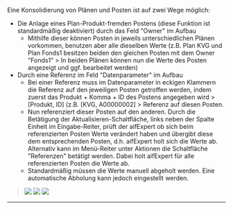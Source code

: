 
Eine Konsolidierung von Plänen und Posten ist auf zwei Wege möglich:
- Die Anlage eines Plan-Produkt-fremden Postens (diese Funktion ist standardmäßig deaktiviert) durch das Feld "Owner" im Aufbau
  - Mithilfe dieser können Posten in jeweils unterschiedlichen Plänen vorkommen, benutzen aber alle dieselben Werte (z.B. Plan KVG und Plan Fonds1 besitzen beiden den gleichen Posten mit dem Owner "Fonds1" > In beiden Plänen können nun die Werte des Posten angezeigt und ggf. bearbeitet werden)
- Durch eine Referenz im Feld "Datenparameter" im Aufbau 
  - Bei einer Referenz muss im Datenparameter in eckigen Klammern die Referenz auf den jeweiligen Posten getroffen werden, indem zuerst das Produkt + Komma + ID des Postens angegeben wird > [Produkt, ID] (z.B. [KVG, A00000002] > Referenz auf diesen Posten.
  - Nun referenziert dieser Posten auf den anderen. Durch die Betätigung der Aktualisieren-Schaltfläche, links neben der Spalte Einheit im Eingabe-Reiter, prüft der aifExpert ob sich beim referenzierten Posten Werte verändert haben und übergibt diese dem entsprechenden Posten, d.h. aifExpert holt sich die Werte ab. Alternativ kann im Menü-Reiter unter Aktionen die Schaltfläche "Referenzen" betätigt werden. Dabei holt aifExpert für alle referenzierten Posten die Werte ab.
  - Standardmäßig müssen die Werte manuell abgeholt werden. Eine automatische Abholung kann jedoch eingestellt werden.
  

> ![](http://xpecto.github.io/docs/aifExpert/aifExpert_Liquiditaet39.png)
> ![](http://xpecto.github.io/docs/aifExpert/aifExpert_Liquiditaet40.png)
> ![](http://xpecto.github.io/docs/aifExpert/aifExpert_Liquiditaet41.png)


--------
